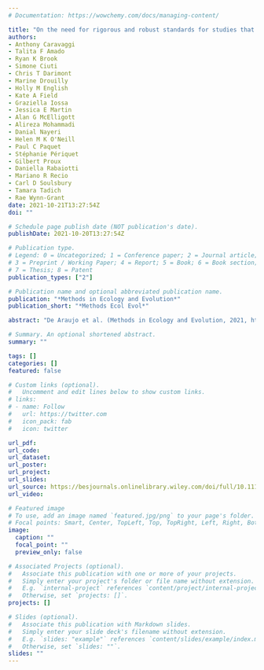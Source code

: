 ```yaml
---
# Documentation: https://wowchemy.com/docs/managing-content/

title: "On the need for rigorous and robust standards for studies that involve the live-capture of large mammals: a response to de Araujo et al"
authors: 
- Anthony Caravaggi
- Talita F Amado
- Ryan K Brook
- Simone Ciuti
- Chris T Darimont
- Marine Drouilly
- Holly M English
- Kate A Field
- Graziella Iossa
- Jessica E Martin
- Alan G McElligott
- Alireza Mohammadi
- Danial Nayeri
- Helen M K O'Neill
- Paul C Paquet
- Stéphanie Périquet
- Gilbert Proux
- Daniella Rabaiotti
- Mariano R Recio
- Carl D Soulsbury
- Tamara Tadich
- Rae Wynn-Grant
date: 2021-10-21T13:27:54Z
doi: ""

# Schedule page publish date (NOT publication's date).
publishDate: 2021-10-20T13:27:54Z

# Publication type.
# Legend: 0 = Uncategorized; 1 = Conference paper; 2 = Journal article;
# 3 = Preprint / Working Paper; 4 = Report; 5 = Book; 6 = Book section;
# 7 = Thesis; 8 = Patent
publication_types: ["2"]

# Publication name and optional abbreviated publication name.
publication: "*Methods in Ecology and Evolution*"
publication_short: "*Methods Ecol Evol*"

abstract: "De Araujo et al. (Methods in Ecology and Evolution, 2021, https://doi.org/10.1111/2041-210X.13516) described the development and application of a wire foot snare trap for the capture of jaguars Panthera onca and cougars Puma concolor. Snares are a commonly used and effective means of studying large carnivores. However, the article presented insufficient information to replicate the work and inadequate consideration and description of animal welfare considerations, thereby risking the perpetuation of poor standards of reporting.2. Appropriate animal welfare assessments are essential in studies that collect data from animals, especially those that use invasive techniques, and are key in assisting researchers to choose the most appropriate capture method. It is critical that authors detail all possible associated harms and benefits to support thorough review, including equipment composition, intervention processes, general body assessments, injuries (i.e. cause, type, severity) and post-release behaviour. We offer a detailed discussion of these shortcomings. We also discuss broader but highly relevant issues, including the capture of non-target animals and the omission of key methodological details. The level of detail provided by authors should allow the method to be properly assessed and replicated, including those that improve trap selectivity and minimize or eliminate the capture of non-target animals. Finally, we discuss the central role that journals must play in ensuring that published research conforms to ethical, animal welfare and reporting standards. Scientific studies are subject to ever-increasing scrutiny by peers and the public, making it more important than ever that standards are upheld and reviewed. We conclude that the proposal of a new or refined method must be supported by substantial contextual discussion, a robust rationale and analyses and comprehensive documentation."

# Summary. An optional shortened abstract.
summary: ""

tags: []
categories: []
featured: false

# Custom links (optional).
#   Uncomment and edit lines below to show custom links.
# links:
# - name: Follow
#   url: https://twitter.com
#   icon_pack: fab
#   icon: twitter

url_pdf:
url_code:
url_dataset:
url_poster:
url_project:
url_slides:
url_source: https://besjournals.onlinelibrary.wiley.com/doi/full/10.1111/2041-210X.13664
url_video:

# Featured image
# To use, add an image named `featured.jpg/png` to your page's folder. 
# Focal points: Smart, Center, TopLeft, Top, TopRight, Left, Right, BottomLeft, Bottom, BottomRight.
image:
  caption: ""
  focal_point: ""
  preview_only: false

# Associated Projects (optional).
#   Associate this publication with one or more of your projects.
#   Simply enter your project's folder or file name without extension.
#   E.g. `internal-project` references `content/project/internal-project/index.md`.
#   Otherwise, set `projects: []`.
projects: []

# Slides (optional).
#   Associate this publication with Markdown slides.
#   Simply enter your slide deck's filename without extension.
#   E.g. `slides: "example"` references `content/slides/example/index.md`.
#   Otherwise, set `slides: ""`.
slides: ""
---
```

